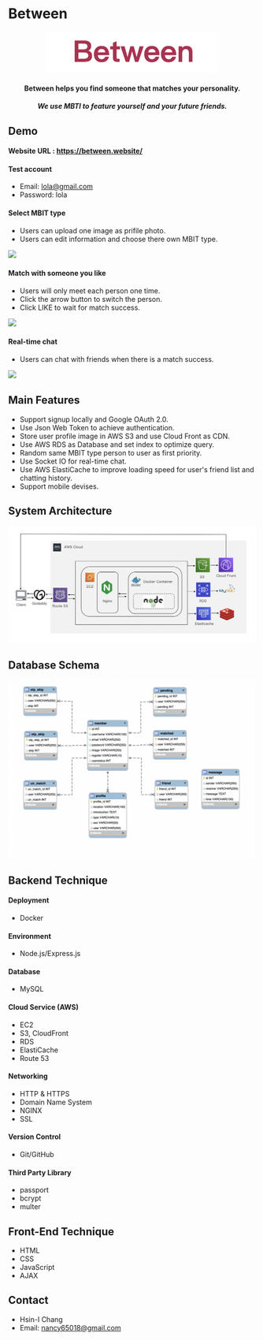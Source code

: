 # Between

<div align="center">
  <a href="https://between.website/">
    <img src="public/img/logo.png"/>
  </a>
  <h4>Between helps you find someone that matches your personality.</h4>
  <h5>We use MBTI to feature yourself and your future friends.</h5>
</div>

## Demo
#### Website URL : https://between.website/
#### Test account
- Email: lola@gmail.com
- Password: lola
    
#### Select MBIT type
- Users can upload one image as prifile photo.
- Users can edit information and choose there own MBIT type.
<img src="public/img/member.gif"/>
  
#### Match with someone you like
- Users will only meet each person one time.
- Click the arrow button to switch the person.
- Click LIKE to wait for match success. 
<img src="public/img/match.gif"/>
    
#### Real-time chat
- Users can chat with friends when there is a match success.    
<img src="public/img/chat.gif"/>     
    
## Main Features
- Support signup locally and Google OAuth 2.0.
- Use Json Web Token to achieve authentication.
- Store user profile image in AWS S3 and use Cloud Front as CDN.
- Use AWS RDS as Database and set index to optimize query.
- Random same MBIT type person to user as first priority.
- Use Socket IO for real-time chat.
- Use AWS ElastiCache to improve loading speed for user's friend list and chatting history.
- Support mobile devises.


## System Architecture
<img src="public/img/structure.png"/>
    
## Database Schema
<img src="public/img/schema.png"/>
    
## Backend Technique
#### Deployment
- Docker

#### Environment
- Node.js/Express.js

#### Database
- MySQL

#### Cloud Service (AWS)
- EC2
- S3, CloudFront
- RDS
- ElastiCache
- Route 53

#### Networking
- HTTP & HTTPS
- Domain Name System
- NGINX
- SSL

#### Version Control
- Git/GitHub

#### Third Party Library 
- passport
- bcrypt
- multer

## Front-End Technique
- HTML
- CSS
- JavaScript
- AJAX

## Contact
- Hsin-I Chang
- Email: nancy65018@gmail.com
